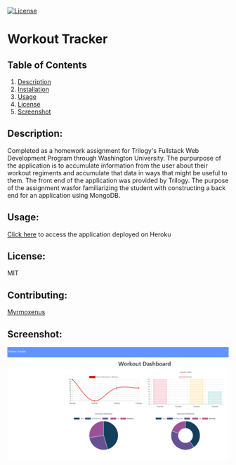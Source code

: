 
[![License](https://img.shields.io/badge/License-MIT-yellow.svg)](https://opensource.org/licenses/MIT)
# Workout Tracker

## Table of Contents

1. [Description](#description)
2. [Installation](#installation)
3. [Usage](#usage)
4. [License](#license)
5. [Screenshot](#screenshot)



## Description:
Completed as a homework assignment for Trilogy's Fullstack Web Development Program through Washington University. The purpurpose of the application is to accumulate information from the user about their workout regiments and accumulate that data in ways that might be useful to them. The front end of the application was provided by Trilogy. The purpose of the assignment wasfor familiarizing the student with constructing a back end for an application using MongoDB.

## Usage:
[Click here](https://witnesser-of-fitnesser.herokuapp.com/) to access the application deployed on Heroku

## License: 
MIT

## Contributing: 
[Myrmoxenus](https://github.com/Myrmoxenus)

## Screenshot: 
![Screenshot of Workout Tracker](Images/screenshot.png)

